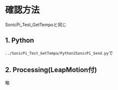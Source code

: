 # 確認方法
SonicPi_Test_GetTempoと同じ
## 1. Python
`../SonicPi_Test_GetTempo/Python2SonicPi_Send.py`で
## 2. Processing(LeapMotion付)
略
